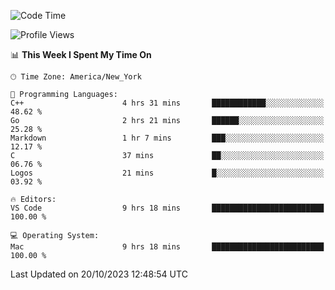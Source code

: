 <!--START_SECTION:waka-->
![Code Time](http://img.shields.io/badge/Code%20Time-563%20hrs%2034%20mins-blue)

![Profile Views](http://img.shields.io/badge/Profile%20Views-0-blue)

📊 **This Week I Spent My Time On** 

```text
🕑︎ Time Zone: America/New_York

💬 Programming Languages: 
C++                      4 hrs 31 mins       ████████████░░░░░░░░░░░░░   48.62 % 
Go                       2 hrs 21 mins       ██████░░░░░░░░░░░░░░░░░░░   25.28 % 
Markdown                 1 hr 7 mins         ███░░░░░░░░░░░░░░░░░░░░░░   12.17 % 
C                        37 mins             ██░░░░░░░░░░░░░░░░░░░░░░░   06.76 % 
Logos                    21 mins             █░░░░░░░░░░░░░░░░░░░░░░░░   03.92 % 

🔥 Editors: 
VS Code                  9 hrs 18 mins       █████████████████████████   100.00 % 

💻 Operating System: 
Mac                      9 hrs 18 mins       █████████████████████████   100.00 % 
```


 Last Updated on 20/10/2023 12:48:54 UTC
<!--END_SECTION:waka-->
